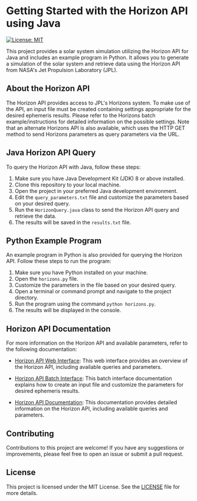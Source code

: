 # Getting Started with the Horizon API using Java

[![License: MIT](https://img.shields.io/badge/License-MIT-yellow.svg)](https://opensource.org/licenses/MIT)

This project provides a solar system simulation utilizing the Horizon API for Java and includes an example program in Python. It allows you to generate a simulation of the solar system and retrieve data using the Horizon API from NASA's Jet Propulsion Laboratory (JPL).

## About the Horizon API

The Horizon API provides access to JPL's Horizons system. To make use of the API, an input file must be created containing settings appropriate for the desired ephemeris results. Please refer to the Horizons batch example/instructions for detailed information on the possible settings. Note that an alternate Horizons API is also available, which uses the HTTP GET method to send Horizons parameters as query parameters via the URL.

## Java Horizon API Query

To query the Horizon API with Java, follow these steps:

1. Make sure you have Java Development Kit (JDK) 8 or above installed.
2. Clone this repository to your local machine.
3. Open the project in your preferred Java development environment.
4. Edit the `query_parameters.txt` file and customize the parameters based on your desired query.
5. Run the `HorizonQuery.java` class to send the Horizon API query and retrieve the data.
6. The results will be saved in the `results.txt` file.

## Python Example Program

An example program in Python is also provided for querying the Horizon API. Follow these steps to run the program:

1. Make sure you have Python installed on your machine.
2. Open the `horizons.py` file.
3. Customize the parameters in the file based on your desired query.
4. Open a terminal or command prompt and navigate to the project directory.
5. Run the program using the command `python horizons.py`.
6. The results will be displayed in the console.

## Horizon API Documentation

For more information on the Horizon API and available parameters, refer to the following documentation:

- [Horizon API Web Interface](https://ssd-api.jpl.nasa.gov/doc/horizons.html): This web interface provides an overview of the Horizon API, including available queries and parameters.

- [Horizon API Batch Interface](https://ssd-api.jpl.nasa.gov/doc/horizons_file.html): This batch interface documentation explains how to create an input file and customize the parameters for desired ephemeris results.

- [Horizon API Documentation](https://ssd-api.jpl.nasa.gov/doc/horizons.html): This documentation provides detailed information on the Horizon API, including available queries and parameters.


## Contributing

Contributions to this project are welcome! If you have any suggestions or improvements, please feel free to open an issue or submit a pull request.

## License

This project is licensed under the MIT License. See the [LICENSE](LICENSE) file for more details.

